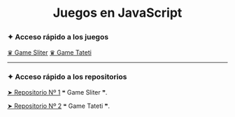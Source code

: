 # <p align="center">Juegos en JavaScript</p>
<p align="center">
 </p>

### ✦ Acceso rápido a los juegos
[♛ Game Sliter](https://zkc-gamesliterjs.netlify.app)
[♛ Game Tateti](https://zkc-gametatetijs.netlify.app)

---

### ✦ Acceso rápido a los repositorios
[➤ Repositorio Nº 1](https://github.com/Zekcron12/JS-GameSliter)    ❝ Game Sliter ❞.

[➤ Repositorio Nº 2](https://github.com/Zekcron12/JS-GameTATETI)    ❝ Game Tateti ❞.

